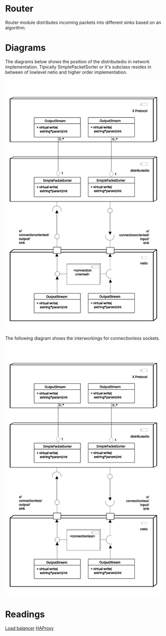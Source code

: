 
Router
========
Router module distributes incoming packets into different sinks based on an algorithm.

Diagrams
=========

The diagrams below shows the position of the distributedio in network implementation. Tipically SimplePacketSorter or it's subclass resides in between of lowlevel netio and higher order implementation. 

![connectionoriented](../../docs/diagrams/connectionoriented_distributedio_full.svg)


The following diagram shows the interworkings for connectionless sockets.


![connectionless](../../docs/diagrams/connectionless_distributedio_full.svg)


Readings
========
[Load balancer](http://aosabook.org/en/distsys.html#load_balancers)
[HAProxy](http://www.haproxy.org/)

